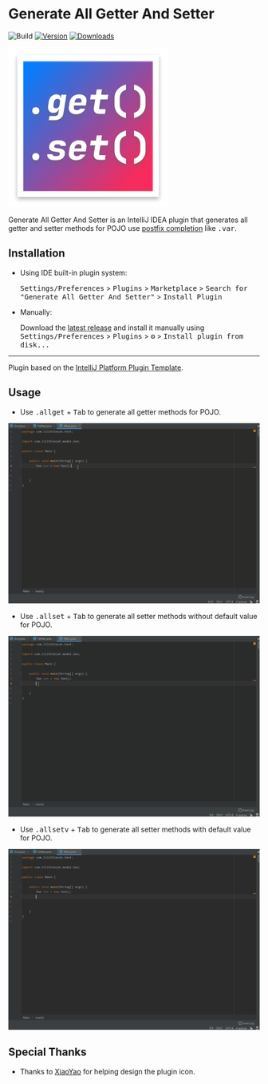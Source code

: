 # Generate All Getter And Setter

![Build](https://github.com/LiLittleCat/intellij-generate-all-getter-and-setter/workflows/Build/badge.svg)
[![Version](https://img.shields.io/jetbrains/plugin/v/18969-generate-all-getter-and-setter.svg)](https://plugins.jetbrains.com/plugin/18969-generate-all-getter-and-setter)
[![Downloads](https://img.shields.io/jetbrains/plugin/d/18969-generate-all-getter-and-setter.svg)](https://plugins.jetbrains.com/plugin/18969-generate-all-getter-and-setter)

![icon](src/main/resources/META-INF/pluginIcon.svg)

Generate All Getter And Setter is an IntelliJ IDEA plugin that generates all getter and setter methods for POJO
use [postfix completion](https://www.jetbrains.com/help/idea/settings-postfix-completion.html) like
<kbd>.var</kbd>.

[comment]: <> (<!-- Plugin description -->)

[comment]: <> (This Fancy IntelliJ Platform Plugin is going to be your implementation of the brilliant ideas that you have.)

[comment]: <> (This specific section is a source for the [plugin.xml]&#40;/src/main/resources/META-INF/plugin.xml&#41; file which will be extracted by the [Gradle]&#40;/build.gradle.kts&#41; during the build process.)

[comment]: <> (To keep everything working, do not remove `<!-- ... -->` sections. )

[comment]: <> (<!-- Plugin description end -->)

## Installation

- Using IDE built-in plugin system:

  <kbd>Settings/Preferences</kbd> > <kbd>Plugins</kbd> > <kbd>Marketplace</kbd> > <kbd>Search for "Generate All Getter And Setter"</kbd> >
  <kbd>Install Plugin</kbd>

- Manually:

  Download the [latest release](https://plugins.jetbrains.com/plugin/18969-generate-all-getter-and-setter/versions)
  and install it manually using
  <kbd>Settings/Preferences</kbd> > <kbd>Plugins</kbd> > <kbd>⚙️</kbd> > <kbd>Install plugin from disk...</kbd>

---
Plugin based on the [IntelliJ Platform Plugin Template][template].
## Usage

- Use <kbd>.allget</kbd> + <kbd>Tab</kbd> to generate all getter methods for POJO.

![example-allget](example/GenerateAllGetter.gif)

- Use <kbd>.allset</kbd> + <kbd>Tab</kbd> to generate all setter methods without default value for POJO.

![example-allset](example/GenerateAllSetterWithoutDefaultValue.gif)

- Use <kbd>.allsetv</kbd> + <kbd>Tab</kbd> to generate all setter methods with default value for POJO.

![example-allsetv](example/GenerateAllSetterWithDefaultValue.gif)


## Special Thanks

- Thanks to [XiaoYao][XiaoYao's link] for helping design the plugin icon.

[XiaoYao's link]: https://space.bilibili.com/15765234

[template]: https://github.com/JetBrains/intellij-platform-plugin-template


